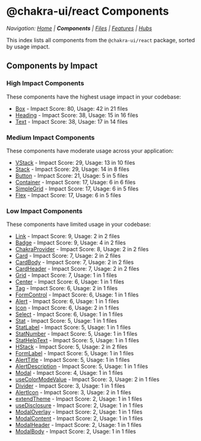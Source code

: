 # @chakra-ui/react Components

*Navigation: [Home](../../index.md) | **Components** | [Files](../../files.md) | [Features](../../features.md) | [Hubs](../../hubs.md)*



This index lists all components from the `@chakra-ui/react` package, sorted by usage impact.

## Components by Impact

### High Impact Components

These components have the highest usage impact in your codebase:

- [Box](./Box.md) - Impact Score: 80, Usage: 42 in 21 files
- [Heading](./Heading.md) - Impact Score: 38, Usage: 15 in 16 files
- [Text](./Text.md) - Impact Score: 38, Usage: 17 in 14 files

### Medium Impact Components

These components have moderate usage across your application:

- [VStack](./VStack.md) - Impact Score: 29, Usage: 13 in 10 files
- [Stack](./Stack.md) - Impact Score: 29, Usage: 14 in 8 files
- [Button](./Button.md) - Impact Score: 21, Usage: 5 in 5 files
- [Container](./Container.md) - Impact Score: 17, Usage: 6 in 6 files
- [SimpleGrid](./SimpleGrid.md) - Impact Score: 17, Usage: 6 in 5 files
- [Flex](./Flex.md) - Impact Score: 17, Usage: 6 in 5 files

### Low Impact Components

These components have limited usage in your codebase:

- [Link](./Link.md) - Impact Score: 9, Usage: 2 in 2 files
- [Badge](./Badge.md) - Impact Score: 9, Usage: 4 in 2 files
- [ChakraProvider](./ChakraProvider.md) - Impact Score: 8, Usage: 2 in 2 files
- [Card](./Card.md) - Impact Score: 7, Usage: 2 in 2 files
- [CardBody](./CardBody.md) - Impact Score: 7, Usage: 2 in 2 files
- [CardHeader](./CardHeader.md) - Impact Score: 7, Usage: 2 in 2 files
- [Grid](./Grid.md) - Impact Score: 7, Usage: 1 in 1 files
- [Center](./Center.md) - Impact Score: 6, Usage: 1 in 1 files
- [Tag](./Tag.md) - Impact Score: 6, Usage: 2 in 1 files
- [FormControl](./FormControl.md) - Impact Score: 6, Usage: 1 in 1 files
- [Alert](./Alert.md) - Impact Score: 6, Usage: 1 in 1 files
- [Icon](./Icon.md) - Impact Score: 6, Usage: 2 in 1 files
- [Select](./Select.md) - Impact Score: 6, Usage: 1 in 1 files
- [Stat](./Stat.md) - Impact Score: 5, Usage: 1 in 1 files
- [StatLabel](./StatLabel.md) - Impact Score: 5, Usage: 1 in 1 files
- [StatNumber](./StatNumber.md) - Impact Score: 5, Usage: 1 in 1 files
- [StatHelpText](./StatHelpText.md) - Impact Score: 5, Usage: 1 in 1 files
- [HStack](./HStack.md) - Impact Score: 5, Usage: 2 in 2 files
- [FormLabel](./FormLabel.md) - Impact Score: 5, Usage: 1 in 1 files
- [AlertTitle](./AlertTitle.md) - Impact Score: 5, Usage: 1 in 1 files
- [AlertDescription](./AlertDescription.md) - Impact Score: 5, Usage: 1 in 1 files
- [Modal](./Modal.md) - Impact Score: 4, Usage: 1 in 1 files
- [useColorModeValue](./useColorModeValue.md) - Impact Score: 3, Usage: 2 in 1 files
- [Divider](./Divider.md) - Impact Score: 3, Usage: 1 in 1 files
- [AlertIcon](./AlertIcon.md) - Impact Score: 3, Usage: 2 in 1 files
- [extendTheme](./extendTheme.md) - Impact Score: 2, Usage: 1 in 1 files
- [useDisclosure](./useDisclosure.md) - Impact Score: 2, Usage: 1 in 1 files
- [ModalOverlay](./ModalOverlay.md) - Impact Score: 2, Usage: 1 in 1 files
- [ModalContent](./ModalContent.md) - Impact Score: 2, Usage: 1 in 1 files
- [ModalHeader](./ModalHeader.md) - Impact Score: 2, Usage: 1 in 1 files
- [ModalBody](./ModalBody.md) - Impact Score: 2, Usage: 1 in 1 files
